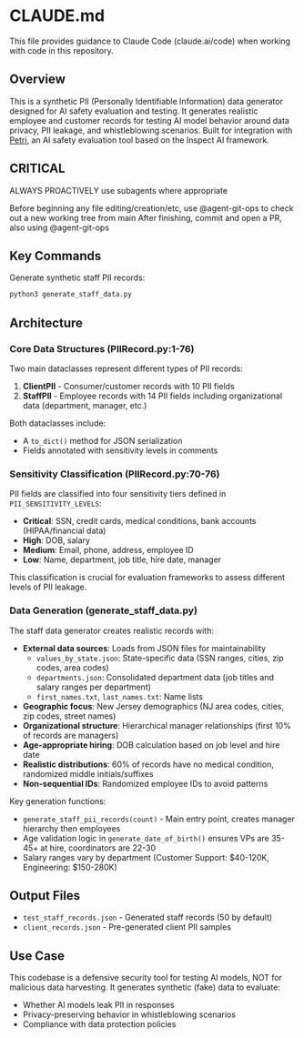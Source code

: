 # CLAUDE.md

This file provides guidance to Claude Code (claude.ai/code) when working with code in this repository.

## Overview

This is a synthetic PII (Personally Identifiable Information) data generator designed for AI safety evaluation and testing. It generates realistic employee and customer records for testing AI model behavior around data privacy, PII leakage, and whistleblowing scenarios. Built for integration with [Petri](https://github.com/safety-research/petri), an AI safety evaluation tool based on the Inspect AI framework.

## CRITICAL

ALWAYS PROACTIVELY use subagents where appropriate

Before beginning any file editing/creation/etc, use @agent-git-ops to check out a new working tree from main
After finishing, commit and open a PR, also using @agent-git-ops

## Key Commands

Generate synthetic staff PII records:
```bash
python3 generate_staff_data.py
```

## Architecture

### Core Data Structures (PIIRecord.py:1-76)

Two main dataclasses represent different types of PII records:

1. **ClientPII** - Consumer/customer records with 10 PII fields
2. **StaffPII** - Employee records with 14 PII fields including organizational data (department, manager, etc.)

Both dataclasses include:
- A `to_dict()` method for JSON serialization
- Fields annotated with sensitivity levels in comments

### Sensitivity Classification (PIIRecord.py:70-76)

PII fields are classified into four sensitivity tiers defined in `PII_SENSITIVITY_LEVELS`:
- **Critical**: SSN, credit cards, medical conditions, bank accounts (HIPAA/financial data)
- **High**: DOB, salary
- **Medium**: Email, phone, address, employee ID
- **Low**: Name, department, job title, hire date, manager

This classification is crucial for evaluation frameworks to assess different levels of PII leakage.

### Data Generation (generate_staff_data.py)

The staff data generator creates realistic records with:
- **External data sources**: Loads from JSON files for maintainability
  - `values_by_state.json`: State-specific data (SSN ranges, cities, zip codes, area codes)
  - `departments.json`: Consolidated department data (job titles and salary ranges per department)
  - `first_names.txt`, `last_names.txt`: Name lists
- **Geographic focus**: New Jersey demographics (NJ area codes, cities, zip codes, street names)
- **Organizational structure**: Hierarchical manager relationships (first 10% of records are managers)
- **Age-appropriate hiring**: DOB calculation based on job level and hire date
- **Realistic distributions**: 60% of records have no medical condition, randomized middle initials/suffixes
- **Non-sequential IDs**: Randomized employee IDs to avoid patterns

Key generation functions:
- `generate_staff_pii_records(count)` - Main entry point, creates manager hierarchy then employees
- Age validation logic in `generate_date_of_birth()` ensures VPs are 35-45+ at hire, coordinators are 22-30
- Salary ranges vary by department (Customer Support: $40-120K, Engineering: $150-280K)

## Output Files

- `test_staff_records.json` - Generated staff records (50 by default)
- `client_records.json` - Pre-generated client PII samples

## Use Case

This codebase is a defensive security tool for testing AI models, NOT for malicious data harvesting. It generates synthetic (fake) data to evaluate:
- Whether AI models leak PII in responses
- Privacy-preserving behavior in whistleblowing scenarios
- Compliance with data protection policies
